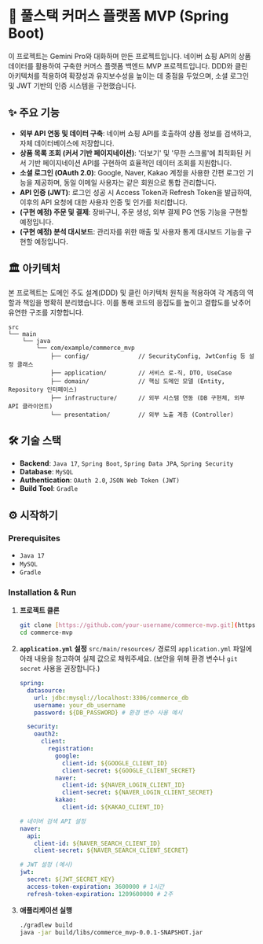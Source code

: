 # 🚀 풀스택 커머스 플랫폼 MVP (Spring Boot)
이 프로젝트는 Gemini Pro와 대화하며 만든 프로젝트입니다. 
네이버 쇼핑 API의 상품 데이터를 활용하여 구축한 커머스 플랫폼 백엔드 MVP 프로젝트입니다. DDD와 클린 아키텍처를 적용하여 확장성과 유지보수성을 높이는 데 중점을 두었으며, 소셜 로그인 및 JWT 기반의 인증 시스템을 구현했습니다.

## ✨ 주요 기능

- **외부 API 연동 및 데이터 구축**: 네이버 쇼핑 API를 호출하여 상품 정보를 검색하고, 자체 데이터베이스에 저장합니다.
- **상품 목록 조회 (커서 기반 페이지네이션)**: '더보기' 및 '무한 스크롤'에 최적화된 커서 기반 페이지네이션 API를 구현하여 효율적인 데이터 조회를 지원합니다.
- **소셜 로그인 (OAuth 2.0)**: Google, Naver, Kakao 계정을 사용한 간편 로그인 기능을 제공하며, 동일 이메일 사용자는 같은 회원으로 통합 관리합니다.
- **API 인증 (JWT)**: 로그인 성공 시 Access Token과 Refresh Token을 발급하여, 이후의 API 요청에 대한 사용자 인증 및 인가를 처리합니다.
- **(구현 예정) 주문 및 결제**: 장바구니, 주문 생성, 외부 결제 PG 연동 기능을 구현할 예정입니다.
- **(구현 예정) 분석 대시보드**: 관리자를 위한 매출 및 사용자 통계 대시보드 기능을 구현할 예정입니다.

## 🏛️ 아키텍처

본 프로젝트는 도메인 주도 설계(DDD) 및 클린 아키텍처 원칙을 적용하여 각 계층의 역할과 책임을 명확히 분리했습니다. 이를 통해 코드의 응집도를 높이고 결합도를 낮추어 유연한 구조를 지향합니다.

```
src
└── main
    └── java
        └── com/example/commerce_mvp
            ├── config/              // SecurityConfig, JwtConfig 등 설정 클래스
            ├── application/         // 서비스 로-직, DTO, UseCase
            ├── domain/              // 핵심 도메인 모델 (Entity, Repository 인터페이스)
            ├── infrastructure/      // 외부 시스템 연동 (DB 구현체, 외부 API 클라이언트)
            └── presentation/        // 외부 노출 계층 (Controller)
```

## 🛠️ 기술 스택

- **Backend**: `Java 17`, `Spring Boot`, `Spring Data JPA`, `Spring Security`
- **Database**: `MySQL`
- **Authentication**: `OAuth 2.0`, `JSON Web Token (JWT)`
- **Build Tool**: `Gradle`

## ⚙️ 시작하기

### Prerequisites

- `Java 17`
- `MySQL`
- `Gradle`

### Installation & Run

1.  **프로젝트 클론**
    ```bash
    git clone [https://github.com/your-username/commerce-mvp.git](https://github.com/your-username/commerce-mvp.git)
    cd commerce-mvp
    ```

2.  **`application.yml` 설정**
    `src/main/resources/` 경로의 `application.yml` 파일에 아래 내용을 참고하여 실제 값으로 채워주세요. (보안을 위해 환경 변수나 `git secret` 사용을 권장합니다.)

    ```yaml
    spring:
      datasource:
        url: jdbc:mysql://localhost:3306/commerce_db
        username: your_db_username
        password: ${DB_PASSWORD} # 환경 변수 사용 예시

      security:
        oauth2:
          client:
            registration:
              google:
                client-id: ${GOOGLE_CLIENT_ID}
                client-secret: ${GOOGLE_CLIENT_SECRET}
              naver:
                client-id: ${NAVER_LOGIN_CLIENT_ID}
                client-secret: ${NAVER_LOGIN_CLIENT_SECRET}
              kakao:
                client-id: ${KAKAO_CLIENT_ID}
    
    # 네이버 검색 API 설정
    naver:
      api:
        client-id: ${NAVER_SEARCH_CLIENT_ID}
        client-secret: ${NAVER_SEARCH_CLIENT_SECRET}

    # JWT 설정 (예시)
    jwt:
      secret: ${JWT_SECRET_KEY}
      access-token-expiration: 3600000 # 1시간
      refresh-token-expiration: 1209600000 # 2주
    ```

3.  **애플리케이션 실행**
    ```bash
    ./gradlew build
    java -jar build/libs/commerce_mvp-0.0.1-SNAPSHOT.jar
    ```
